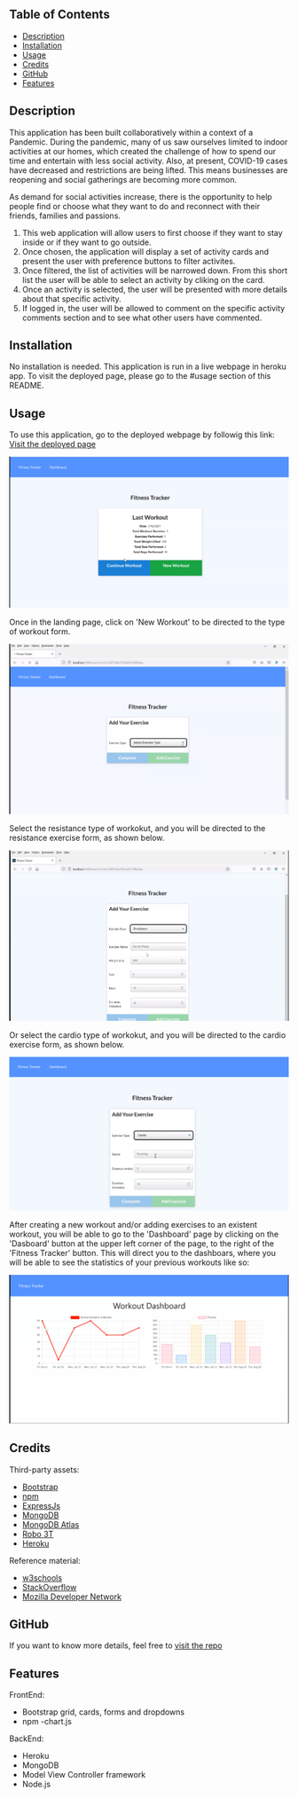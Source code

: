## <Fitness-Tracker>

## Table of Contents

  - [Description](#description)
  - [Installation](#installation)
  - [Usage](#usage)
  - [Credits](#credits)
  - [GitHub](#github)
  - [Features](#features)
  

## Description

This application has been built collaboratively within a context of a Pandemic. During the pandemic, many of us saw ourselves limited to indoor activities at our homes, which created the challenge of how to spend our time and entertain with less social activity. Also, at present, COVID-19 cases have decreased and restrictions are being lifted. This means businesses are reopening and social gatherings are becoming more common.

As demand for social activities increase, there is the opportunity to help people find or choose what they want to do and reconnect with their friends, families and passions.

1. This web application will allow users to first choose if they want to stay inside or if they want to go outside. 
2. Once chosen, the application will display a set of activity cards and present the user with preference buttons to filter activites.
3. Once filtered, the list of activities will be narrowed down. From this short list the user will be able to select an activity by cliking on the card.
4. Once an activity is selected, the user will be presented with more details about that specific activity.
5. If logged in, the user will be allowed to comment on the specific activity comments section and to see what other users have commented.


## Installation

No installation is needed. This application is run in a live webpage in heroku app. To visit the deployed page, please go to the #usage section of this README.

## Usage

To use this application, go to the deployed webpage by followig this link: [Visit the deployed page](https://fitness-tracker-apj.herokuapp.com/?id=618d6d09e1bbb1001665fd93)

![Image of the Landing Page](./assets/images/screenshot_1_homepage.PNG "Landing Page")

Once in the landing page, click on 'New Workout' to be directed to the type of workout form.

![Image of a form asking for type of workout: resistance or cardio](./assets/images/screenshot_2_excercise_type.PNG "Type of workout form")

Select the resistance type of workokut, and you will be directed to the resistance exercise form, as shown below.

![Image of a resistance exercise form asking for name, weight, sets, reps and duration of the resistance exercise](./assets/images/screenshot_3_resistance.PNG "resistance exercise form")

Or select the cardio type of workokut, and you will be directed to the cardio exercise form, as shown below.

![Image of a cardio exercise form asking for name, distance and duration of the cardio exercise](./assets/images/screenshot_4_cardio.PNG "cardio exercise form")


After creating a new workout and/or adding exercises to an existent workout, you will be able to go to the 'Dashboard' page by clicking on the 'Dasboard' button at the upper left corner of the page, to the right of the 'Fitness Tracker' button. This will direct you to the dashboars, where you will be able to see the statistics of your previous workouts like so:

![Image of a line-graph and a bar-chart displaying the total duration and weight of the previous workouts](./assets/images/screenshot_5_dashboard.PNG "line-graph and bar-chart with totals from previous workouts")

## Credits

Third-party assets:
- [Bootstrap](https://getbootstrap.com/)
- [npm](https://www.npmjs.com/)
- [ExpressJs](https://expressjs.com/)
- [MongoDB](https://www.mongodb.com/)
- [MongoDB Atlas](https://cloud.mongodb.com)
- [Robo 3T](https://robomongo.org/)
- [Heroku](https://www.heroku.com/nodejs) 


Reference material:
- [w3schools](https://www.w3schools.com/)
- [StackOverflow](https://stackoverflow.com/)
- [Mozilla Developer Network](https://developer.mozilla.org/en-US/)


## GitHub

If you want to know more details, feel free to [visit the repo](https://github.com/aj-pena/Fitness-Tracker.git)


## Features

FrontEnd:
- Bootstrap grid, cards, forms and dropdowns
- npm -chart.js

BackEnd:
- Heroku
- MongoDB 
- Model View Controller framework
- Node.js
  
  
